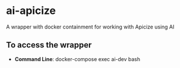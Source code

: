 # ai-apicize
A wrapper with docker containment for working with Apicize using AI

## To access the wrapper
- **Command Line**: docker-compose exec ai-dev bash